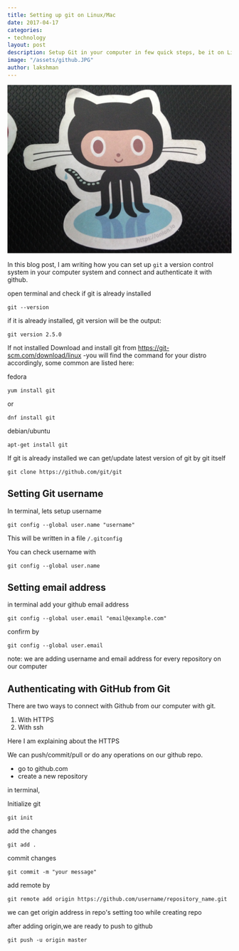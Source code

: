 ```yaml
---
title: Setting up git on Linux/Mac
date: 2017-04-17
categories:
- technology
layout: post
description: Setup Git in your computer in few quick steps, be it on Linux (Ubuntu, Fedora, Redhat, Arch etc) or Mac or Windows
image: "/assets/github.JPG"
author: lakshman
---
```


<img src="/assets/github.JPG" alt="Github git setup">

In this blog post, I am writing how you can set up `git` a version control system in your computer system and connect and authenticate it with github.


open terminal and check if git is already installed 

	git --version

if it is already installed, git version will be the output: 

	git version 2.5.0

If not installed Download and install git from https://git-scm.com/download/linux
-you will find the command for your distro accordingly, some common are listed here:

fedora

	yum install git

or

	dnf install git

debian/ubuntu

	apt-get install git

If git is already installed we can get/update latest version of git by git itself

	git clone https://github.com/git/git




## Setting Git username ##

In terminal, lets setup username
	
	git config --global user.name "username"

This will be written in a file `/.gitconfig`

You can check username with

	git config --global user.name



## Setting email address ##

in terminal add your github email address

	git config --global user.email "email@example.com"

confirm by

	git config --global user.email

note: we are adding username and email address for every repository on our computer

## Authenticating with GitHub from Git ##

There are two ways to connect with Github from our computer with git.

1. With HTTPS 
2. With ssh

Here I am explaining about the HTTPS

We can push/commit/pull or do any operations on our github repo. 

* go to github.com
* create a new repository

in terminal,

Initialize git
	
	git init

add the changes
	
	git add .

commit changes

	git commit -m "your message"

add remote by

	git remote add origin https://github.com/username/repository_name.git

we can get origin address in repo's setting too while creating repo

after adding origin,we are ready to push to github

	git push -u origin master










	




